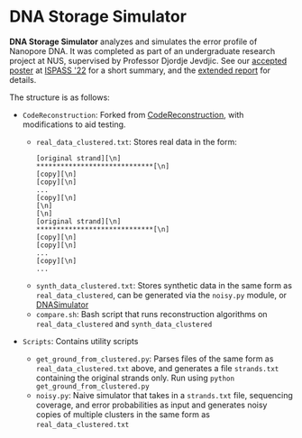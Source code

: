 # DNA Storage Simulator

**DNA Storage Simulator** analyzes and simulates the error profile of Nanopore DNA. It was completed as part of an undergraduate research project at NUS, supervised by Professor Djordje Jevdjic. See our [accepted poster](https://github.com/mkeoliya/dna_storage_simulator/blob/main/Artifacts/ISPASS%20Poster.pdf) at [ISPASS '22](https://ispass.org/ispass2022/) for a short summary, and the [extended report](https://github.com/mkeoliya/dna_storage_simulator/blob/main/Artifacts/ISPASS%20Poster.pdf) for details. 

The structure is as follows:

- `CodeReconstruction`: Forked from [CodeReconstruction](https://github.com/omersabary/CodeReconstruction), with modifications to aid testing.
    - `real_data_clustered.txt`: Stores real data in the form:
        ```
        [original strand][\n]
        *****************************[\n]
        [copy][\n]
        [copy][\n]
        ...
        [copy][\n]
        [\n]
        [\n]
        [original strand][\n]
        *****************************[\n]
        [copy][\n]
        [copy][\n]
        ...
        [copy][\n]
        ...
        ```
    - `synth_data_clustered.txt`: Stores synthetic data in the same form as `real_data_clustered`, can be generated via the `noisy.py` module, or [DNASimulator](https://github.com/gadihh/DNASimulator)
    - `compare.sh`: Bash script that runs reconstruction algorithms on `real_data_clustered` and `synth_data_clustered` 

- `Scripts`: Contains utility scripts
    - `get_ground_from_clustered.py`: Parses files of the same form as `real_data_clustered.txt` above, and generates a file `strands.txt` containing the original strands only. Run using `python get_ground_from_clustered.py`
    - `noisy.py`: Naive simulator that takes in a `strands.txt` file, sequencing coverage, and error probabilities as input and generates noisy copies of multiple clusters in the same form as `real_data_clustered.txt` 
